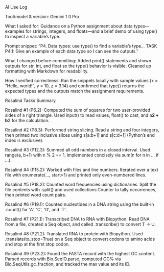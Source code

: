 AI Use Log

Tool/model & version: Gemini 1.0 Pro

What I asked for: Guidance on a Python assignment about data types—examples for strings, integers, and floats—and a brief demo of using type() to inspect a variable’s type.

Prompt snippet:
“P4. Data types: use type() to find a variable’s type… TASK P4.1: Give an example of each data type so I can see the outputs.”

What I changed before committing:
Added print() statements and shown outputs for str, int, and float so the type() behavior is visible. Cleaned up formatting with Markdown for readability.

How I verified correctness:
Ran the snippets locally with sample values (x = "Hello, world!", y = 10, z = 3.14) and confirmed that type() returns the expected types and the outputs match the assignment requirements.

Rosalind Tasks Summary

Rosalind #1 (P6.2): Computed the sum of squares for two user-provided sides of a right triangle. Used input() to read values, float() to cast, and a**2 + b**2 for the calculation.

Rosalind #2 (P8.3): Performed string slicing. Read a string and four integers, then printed two inclusive slices using s[a:b+1] and s[c:d+1] (Python’s end index is exclusive).

Rosalind #3 (P12.3): Summed all odd numbers in a closed interval. Used range(a, b+1) with n % 2 == 1, implemented concisely via sum(n for n in ... if ...).

Rosalind #4 (P15.2): Worked with files and line numbers. Iterated over a text file with enumerate(..., start=1) and printed only even-numbered lines.

Rosalind #5 (P18.2): Counted word frequencies using dictionaries. Split the file contents with .split() and used collections.Counter to tally occurrences, then printed word count pairs.

Rosalind #6 (P19.1): Counted nucleotides in a DNA string using the built-in .count() for 'A', 'C', 'G', and 'T'.

Rosalind #7 (P21.1): Transcribed DNA to RNA with Biopython. Read DNA from a file, created a Seq object, and called .transcribe() to convert T → U.

Rosalind #8 (P21.2): Translated RNA to protein with Biopython. Used .translate(to_stop=True) on a Seq object to convert codons to amino acids and stop at the first stop codon.

Rosalind #9 (P23.2): Found the FASTA record with the highest GC content. Parsed records with Bio.SeqIO.parse, computed GC% via Bio.SeqUtils.gc_fraction, and tracked the max value and its ID.
